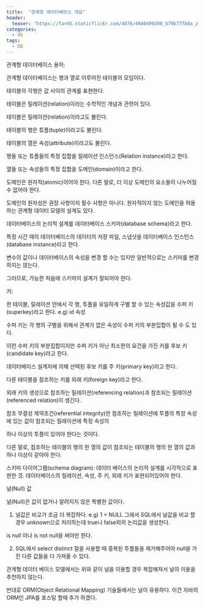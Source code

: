 ```yaml
---
title:  "관계형 데이터베이스 개요"
header:
  teaser: "https://farm5.staticflickr.com/4076/4940499208_b79b77fb0a_z.jpg"
categories: 
  - db
tags:
  - DB
---
```


관계형 데이터베이스 용어:

관계형 데이터베이스는 행과 열로 이루어진 테이블의 모임이다.

테이블의 각행은 값 사이의 관계를 표현한다.

테이블은 릴레이션(relation)이라는 수학적인 개념과 관련이 있다.

테이블은 릴레이션(relation)이라고도 불린다.

테이블의 행은 튜플(tuple)이라고도 불린다.

테이블의 열은 속성(attribute)이라고도 불린다.

행들 또는 튜플들의 특정 집합을 릴레이션 인스턴스(Relation instance)라고 한다.

열들 또는 속성들의 특정 집합을 도메인(domain)이라고 한다.

도메인은 원자적(atomic)이어야 한다. 다른 말로, 더 이상 도메인의 요소들이 나누어질 수 없어야 한다.

도메인의 원자성은 권장 사항이지 필수 사항은 아니다. 원자적이지 않는 도메인을 허용하는 관계형 데이터 모델의 설계도 있다.

데이터베이스의 논리적 설계를 데이터베이스 스키마(database schema)라고 한다.

특정 시간 때의 데이터베이스의 데이터의 저장 파일, 스냅샷을 데이터베이스 인스턴스(database instance)라고 한다.

변수의 값이나 데이터베이스의 속성을 변경 할 수는 있지만 일반적으로는 스키마를 변경하지는 않는다.

그러므로, 가능한 처음에 스키마의 설계가 잘되어야 한다.

키:

한 테이블, 릴레이션 안에서 각 행, 투플을 유일하게 구별 할 수 있는 속성값을 수퍼 키(superkey)라고 한다. e.g) id 속성

수퍼 키는 각 행의 구별을 위해서 관계가 없은 속성이 수퍼 키의 부분집합이 될 수 도 있다.

이런 수퍼 키의 부분집합이지만 수퍼 키가 아닌 최소한의 요건을 가진 키를 후보 키(candidate key)라고 한다.

데이터베이스 설계자에 의해 선택된 후보 키를 주 키(primary key)라고 한다.

다른 테이블을 참조하는 키를 외래 키(foreign key)라고 한다.

외래 키의 생성으로 참조하는 릴레이션(referencing relation)과 참조되는 릴레이션(referenced relation)이 생긴다.

참조 무결성 제약조건(referential integrity)란 참조하는 릴레이션에 투플의 특정 속성에 있는 값이 참조되는 릴레이션에 특정 속성의

하나 이상의 투플이 있어야 한다는 것이다.

다른 말로, 참조하는 테이블의 행의 한 열의 값이 참조되는 테이블의 행의 한 열의 값과 하나 이상이 같아야 한다.



스키마 다이어그램(schema diagram): 데이터 베이스의 논리적 설계를 시각적으로 표현한 것. 데이터베이스의 릴레이션, 속성, 주 키, 외래 키가 표현되어있어야 한다.





널(Null) 값

널(Null)은 값이 없거나 알려지지 않은 특별한 값이다.

1. 널값은 비교가 조금 더 복잡하다. e.g) 1 < NULL 그래서 SQL에서 널값을 비교 할 경우 unknown으로 처리하는데 true나 false외의 논리값을 생성한다.

is null 이나 is not null을 써야만 한다.

2. SQL에서 select distinct 절을 사용할 때 중복된 투플들을 제거해주어야 null을 가진 다른 값들을 다 가져올 수 있다.

관계형 데이터 베이스 모델에서는 위와 같이 널을 이용할 경우 복잡해져서 널의 이용을 추천하지 않는다. 

반대로 ORM(Object Relational Mapping) 기술들에서는 널이 유용하다. 이건 자바의 ORM인 JPA를 포스팅 할때 추가 하겠다.


